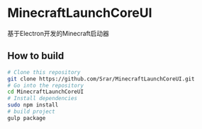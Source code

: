 # MinecraftLaunchCoreUI

基于Electron开发的Minecraft启动器

## How to build

```bash
# Clone this repository
git clone https://github.com/Srar/MinecraftLaunchCoreUI.git
# Go into the repository
cd MinecraftLaunchCoreUI
# Install dependencies
sudo npm install
# build project
gulp package
```